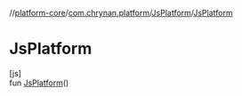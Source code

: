 //[platform-core](../../../index.md)/[com.chrynan.platform](../index.md)/[JsPlatform](index.md)/[JsPlatform](-js-platform.md)

# JsPlatform

[js]\
fun [JsPlatform](-js-platform.md)()
